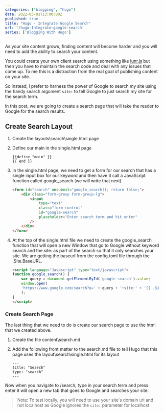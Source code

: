 ```yaml
---
categories: ["blogging", "hugo"]
date: 2022-03-01T13:00:00Z
published: true
title: "Hugo - Integrate Google Search"
url: '/hugo-Integrate-google-search'
series: ['Blogging With Hugo']
---
```


As your site content grows, finding content will become harder and you will need to add the ability to search your content.

You could create your own client search using something like [lunr.js](https://lunrjs.com) but then you have to maintain the search code and deal with any issues that come up.  To me this is a distraction from the real goal of publishing content on your site.

So instead, I prefer to harness the power of Google to search my site using the handy search argument `site:` to tell Google to just search my site for the search term.

In this post, we are going to create a search page that will take the reader to Google for the search results.

<!--more-->

## Create Search Layout

1. Create the layouts\search\single.html page
1. Define our main in the single.html page

    ```text
    {{define "main" }}
    {{ end }}
    ```

1. In the single.html page, we need to get a form for our search that has a single input box for our keyword and then have it call a JavaScript function called google_search (we will write that next)

    ```html
    <form id="search" onsubmit="google_search(); return false;">
        <div class="form-group form-group-lg">
            <input
                type="text"
                class="form-control"
                id="google-search"
                placeholder="Enter search term and hit enter"
            />
        </div>
    </form>
    ```

1. At the top of the single.html file we need to create the google_search function that will open a new Window that go to Google without keyword search and the site: as part of the search so that it only searches your site.  We are getting the baseurl from the config.toml file through the .Site.BaseURL.

    ```html
    <script language="Javascript" type="text/javascript">
    function google_search() {
        var query = document.getElementById('google-search').value;
        window.open(
        'https://www.google.com/search?q=' + query + '+site:' + '{{ .Site.BaseURL | absLangURL }}'
        );
    }
    </script>
    ```

### Create Search Page

The last thing that we need to do is create our search page to use the html that we created above.

1. Create the file content\search.md
1. Add the following front matter to the search.md file to tell Hugo that this page uses the layout\search\single.html for its layout

    ```text
    ---
    title: "Search"
    type: "search"
    ---
    ```

Now when you navigate to /search, type in your search term and press enter it will open a new tab that goes to Google and searches your site.

> Note: To test locally, you will need to use your site's domain url and not localhost as Google ignores the `site:` parameter for localhost
